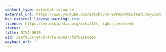 ```yaml
---
content_type: external-resource
external_url: https://www.youtube.com/watch?v=C-90PHpFMhk&feature=youtu.be
has_external_license_warning: true
license: https://en.wikipedia.org/wiki/All_rights_reserved
status: ''
title: DIVA-GH10
uid: 31ef055c-9470-4cfa-80a3-cfbf61ebcdeb
wayback_url: ''
---
```

